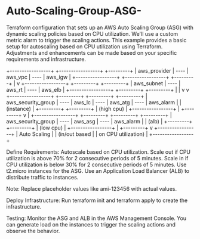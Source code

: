 # Auto-Scaling-Group-ASG-
Terraform configuration that sets up an AWS Auto Scaling Group (ASG) with dynamic scaling policies based on CPU utilization. We'll use a custom metric alarm to trigger the scaling actions.
This example provides a basic setup for autoscaling based on CPU utilization using Terraform. Adjustments and enhancements can be made based on your specific requirements and infrastructure.

+-----------------+      +-----------------+      +---------+
| aws_provider    | ---- | aws_vpc          | ---- | aws_igw |
+-----------------+      +-----------------+      +---------+
                             |
                             v
+-----------------+      +---------+      +---------+
| aws_subnet     | ---- | aws_rt   | ---- | aws_elb  |
+-----------------+      +---------+      +---------+
                             |                     |
                             v                     v
+-----------------+      +---------+      +---------+      +---------+
| aws_security_group | ---- | aws_lc  | ---- | aws_atg  | ---- | aws_alarm |
| (instance)       |      +---------+      +---------+      | (high cpu) |
+-----------------+                     |                     +---------+
                                         v                     |
+-----------------+      +---------+      +---------+      +---------+
| aws_security_group | ---- | aws_asg  | ---- | aws_alarm |
| (alb)             |      +---------+      +---------+      | (low cpu) |
+-----------------+                     |                     +---------+
                                         v
                                      +-----------------+
                                      | Auto Scaling    |
                                      | (in/out based    |
                                      | on CPU utilization) |
                                      +-----------------+

Define Requirements:
Autoscale based on CPU utilization.
Scale out if CPU utilization is above 70% for 2 consecutive periods of 5 minutes.
Scale in if CPU utilization is below 30% for 2 consecutive periods of 5 minutes.
Use t2.micro instances for the ASG.
Use an Application Load Balancer (ALB) to distribute traffic to instances.


Note: Replace placeholder values like ami-123456 with actual values.

Deploy Infrastructure:
Run terraform init and terraform apply to create the infrastructure.

Testing:
Monitor the ASG and ALB in the AWS Management Console. You can generate load on the instances to trigger the scaling actions and observe the behavior.
